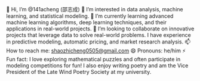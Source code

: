 👋 Hi, I’m @141acheng (邵志成)
👀 I’m interested in data analysis, machine learning, and statistical modeling.
🌱 I’m currently learning advanced machine learning algorithms, deep learning techniques, and their applications in real-world projects.
💞️ I’m looking to collaborate on innovative projects that leverage data to solve real-world problems. I have experience in predictive modeling, automatic pricing, and market research analysis.
📫 How to reach me: shaozhicheng0505@gmail.com
😄 Pronouns: he/him
⚡ Fun fact: I love exploring mathematical puzzles and often participate in modeling competitions for fun! I also enjoy writing poetry and am the Vice President of the Late Wind Poetry Society at my university.
